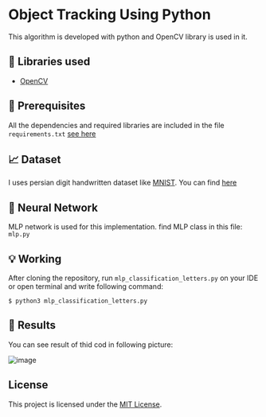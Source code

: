 # Object Tracking Using Python

This algorithm is developed with python and OpenCV library is used in it.

## :hammer: Libraries used 

- [OpenCV](https://opencv.org/)

## :key: Prerequisites
All the dependencies and required libraries are included in the file <code>requirements.txt</code> [see here](https://github.com/rezaAdinepour/Persian-Handwritten-Digit-Recognition/blob/main/requirements.txt)

## :chart_with_upwards_trend: Dataset
I uses persian digit handwritten dataset like [MNIST](http://yann.lecun.com/exdb/mnist/). You can find [here](https://github.com/rezaAdinepour/Persian-Handwritten-Digit-Recognition/tree/main/bmp)

## :key: Neural Network
MLP network is used for this implementation. find MLP class in this file: <code>mlp.py</code>


## :bulb: Working
After cloning the repository, run <code>mlp_classification_letters.py</code> on your IDE or open terminal and write following command:
```
$ python3 mlp_classification_letters.py
```

## :floppy_disk: Results
You can see result of thid cod in following picture:

![image](Result/Figure_1.png)

## License
This project is licensed under the [MIT License]().


